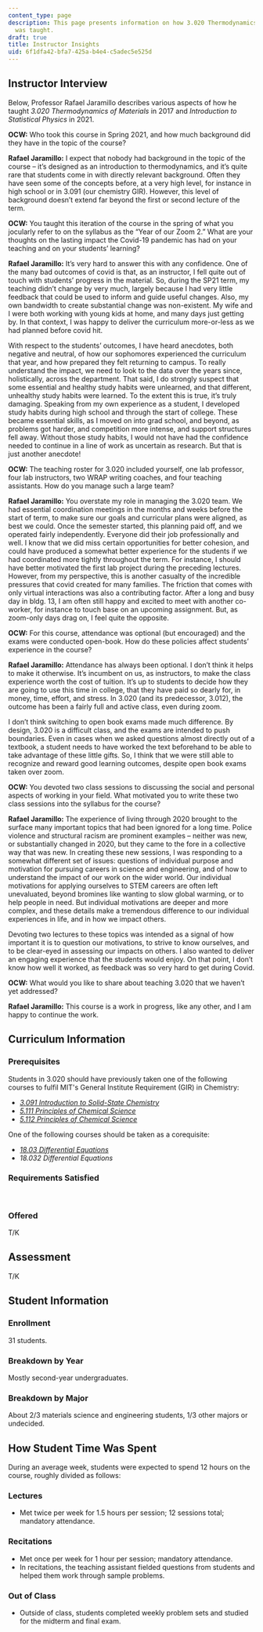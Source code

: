```yaml
---
content_type: page
description: This page presents information on how 3.020 Thermodynamics of Materials
  was taught.
draft: true
title: Instructor Insights
uid: 6f1dfa42-bfa7-425a-b4e4-c5adec5e525d
---
```

## Instructor Interview

Below, Professor Rafael Jaramillo describes various aspects of how he taught *3.020 Thermodynamics of Materials* in 2017 and *Introduction to Statistical Physics* in 2021.

**OCW:** Who took this course in Spring 2021, and how much background did they have in the topic of the course?

**Rafael Jaramillo:** I expect that nobody had background in the topic of the course – it’s designed as an introduction to thermodynamics, and it’s quite rare that students come in with directly relevant background. Often they have seen some of the concepts before, at a very high level, for instance in high school or in 3.091 (our chemistry GIR). However, this level of background doesn’t extend far beyond the first or second lecture of the term.

**OCW:** You taught this iteration of the course in the spring of what you jocularly refer to on the syllabus as the “Year of our Zoom 2.” What are your thoughts on the lasting impact the Covid-19 pandemic has had on your teaching and on your students’ learning?

**Rafael Jaramillo:** It’s very hard to answer this with any confidence. One of the many bad outcomes of covid is that, as an instructor, I fell quite out of touch with students’ progress in the material. So, during the SP21 term, my teaching didn’t change by very much, largely because I had very little feedback that could be used to inform and guide useful changes. Also, my own bandwidth to create substantial change was non-existent. My wife and I were both working with young kids at home, and many days just getting by. In that context, I was happy to deliver the curriculum more-or-less as we had planned before covid hit.

With respect to the students’ outcomes, I have heard anecdotes, both negative and neutral, of how our sophomores experienced the curriculum that year, and how prepared they felt returning to campus. To really understand the impact, we need to look to the data over the years since, holistically, across the department. That said, I do strongly suspect that some essential and healthy study habits were unlearned, and that different, unhealthy study habits were learned. To the extent this is true, it’s truly damaging. Speaking from my own experience as a student, I developed study habits during high school and through the start of college. These became essential skills, as I moved on into grad school, and beyond, as problems got harder, and competition more intense, and support structures fell away. Without those study habits, I would not have had the confidence needed to continue in a line of work as uncertain as research. But that is just another anecdote! 

**OCW:** The teaching roster for 3.020 included yourself, one lab professor, four lab instructors, two WRAP writing coaches, and four teaching assistants. How do you manage such a large team?

**Rafael Jaramillo:** You overstate my role in managing the 3.020 team. We had essential coordination meetings in the months and weeks before the start of term, to make sure our goals and curricular plans were aligned, as best we could. Once the semester started, this planning paid off, and we operated fairly independently. Everyone did their job professionally and well. I know that we did miss certain opportunities for better cohesion, and could have produced a somewhat better experience for the students if we had coordinated more tightly throughout the term. For instance, I should have better motivated the first lab project during the preceding lectures. However, from my perspective, this is another casualty of the incredible pressures that covid created for many families. The friction that comes with only virtual interactions was also a contributing factor. After a long and busy day in bldg. 13, I am often still happy and excited to meet with another co-worker, for instance to touch base on an upcoming assignment. But, as zoom-only days drag on, I feel quite the opposite. 

**OCW:** For this course, attendance was optional (but encouraged) and the exams were conducted open-book. How do these policies affect students’ experience in the course?

**Rafael Jaramillo:** Attendance has always been optional. I don’t think it helps to make it otherwise. It’s incumbent on us, as instructors, to make the class experience worth the cost of tuition. It’s up to students to decide how they are going to use this time in college, that they have paid so dearly for, in money, time, effort, and stress. In 3.020 (and its predecessor, 3.012), the outcome has been a fairly full and active class, even during zoom.

I don’t think switching to open book exams made much difference. By design, 3.020 is a difficult class, and the exams are intended to push boundaries. Even in cases when we asked questions almost directly out of a textbook, a student needs to have worked the text beforehand to be able to take advantage of these little gifts. So, I think that we were still able to recognize and reward good learning outcomes, despite open book exams taken over zoom.

**OCW:** You devoted two class sessions to discussing the social and personal aspects of working in your field. What motivated you to write these two class sessions into the syllabus for the course?

**Rafael Jaramillo:** The experience of living through 2020 brought to the surface many important topics that had been ignored for a long time. Police violence and structural racism are prominent examples – neither was new, or substantially changed in 2020, but they came to the fore in a collective way that was new. In creating these new sessions, I was responding to a somewhat different set of issues: questions of individual purpose and motivation for pursuing careers in science and engineering, and of how to understand the impact of our work on the wider world. Our individual motivations for applying ourselves to STEM careers are often left unevaluated, beyond bromines like wanting to slow global warming, or to help people in need. But individual motivations are deeper and more complex, and these details make a tremendous difference to our individual experiences in life, and in how we impact others.

Devoting two lectures to these topics was intended as a signal of how important it is to question our motivations, to strive to know ourselves, and to be clear-eyed in assessing our impacts on others. I also wanted to deliver an engaging experience that the students would enjoy. On that point, I don’t know how well it worked, as feedback was so very hard to get during Covid.

**OCW:** What would you like to share about teaching 3.020 that we haven’t yet addressed?

**Rafael Jaramillo:** This course is a work in progress, like any other, and I am happy to continue the work.

## Curriculum Information

### Prerequisites

Students in 3.020 should have previously taken one of the following courses to fulfil MIT's General Institute Requirement (GIR) in Chemistry:

- [*3.091 Introduction to Solid-State Chemistry*](https://ocw.mit.edu/courses/3-091-introduction-to-solid-state-chemistry-fall-2018/) 
- [*5.111 Principles of Chemical Science*](https://ocw.mit.edu/courses/5-111-principles-of-chemical-science-fall-2008/)
- [*5.112 Principles of Chemical Science*](https://ocw.mit.edu/courses/5-112-principles-of-chemical-science-fall-2005/)

One of the following courses should be taken as a corequisite:

- [*18.03 Differential Equations*](https://ocw.mit.edu/courses/18-03-differential-equations-spring-2010/)
- *18.032 Differential Equations*

### Requirements Satisfied

 

### Offered

T/K

## Assessment

T/K

## Student Information

### Enrollment

31 students.

### Breakdown by Year

Mostly second-year undergraduates.

### Breakdown by Major

About 2/3 materials science and engineering students, 1/3 other majors or undecided.

## How Student Time Was Spent

During an average week, students were expected to spend 12 hours on the course, roughly divided as follows:

### Lectures

- Met twice per week for 1.5 hours per session; 12 sessions total; mandatory attendance.

### Recitations

- Met once per week for 1 hour per session; mandatory attendance.
- In recitations, the teaching assistant fielded questions from students and helped them work through sample problems.

### Out of Class

- Outside of class, students completed weekly problem sets and studied for the midterm and final exam.